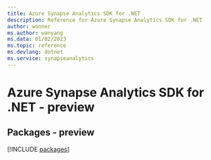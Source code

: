 ```yaml
---
title: Azure Synapse Analytics SDK for .NET
description: Reference for Azure Synapse Analytics SDK for .NET
author: wonner
ms.author: wanyang
ms.data: 01/02/2023
ms.topic: reference
ms.devlang: dotnet
ms.service: synapseanalytics
---
```

# Azure Synapse Analytics SDK for .NET - preview
## Packages - preview
[!INCLUDE [packages](synapse-analytics-index.md)]